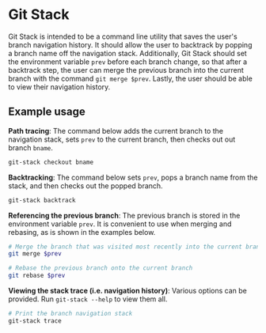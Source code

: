 # Git Stack

Git Stack is intended to be a command line utility that saves the user's branch navigation history. It should allow the user to backtrack by popping a branch name off the navigation stack. Additionally, Git Stack should set the environment variable `prev` before each branch change, so that after a backtrack step, the user can merge the previous branch into the current branch with the command `git merge $prev`. Lastly, the user should be able to view their navigation history.

## Example usage

**Path tracing**: The command below adds the current branch to the navigation stack, sets `prev` to the current branch, then checks out out branch `bname`.

```Bash
git-stack checkout bname
```

**Backtracking**: The command below sets `prev`, pops a branch name from the stack, and then checks out the popped branch.

```Bash
git-stack backtrack
```

**Referencing the previous branch**: The previous branch is stored in the environment variable `prev`. It is convenient to use when merging and rebasing, as is shown in the examples below.

```Bash
# Merge the branch that was visited most recently into the current branch
git merge $prev
```

```Bash
# Rebase the previous branch onto the current branch
git rebase $prev
```

**Viewing the stack trace (i.e. navigation history)**: Various options can be provided. Run `git-stack --help` to view them all.

```Bash
# Print the branch navigation stack
git-stack trace
```
